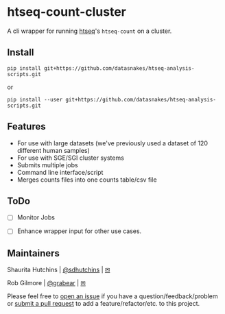 # htseq-count-cluster
A cli wrapper for running [htseq](https://github.com/simon-anders/htseq)'s `htseq-count` on a cluster.

## Install

`pip install git+https://github.com/datasnakes/htseq-analysis-scripts.git`

or

`pip install --user git+https://github.com/datasnakes/htseq-analysis-scripts.git`

## Features
- For use with large datasets (we've previously used a dataset of 120 different human samples)
- For use with SGE/SGI cluster systems
- Submits multiple jobs
- Command line interface/script
- Merges counts files into one counts table/csv file


## ToDo
- [ ] Monitor Jobs
- [ ] Enhance wrapper input for other use cases.


## Maintainers
Shaurita Hutchins | [@sdhutchins](https://github.com/sdhutchins) | [✉](mailto:sdhutchins@outlook.com)

Rob Gilmore | [@grabear](https://github.com/grabear) | [✉](mailto:robgilmore127@gmail.com)


Please feel free to [open an issue](https://github.com/datasnakes/htseq-count-cluster/issues/new) if you have a question/feedback/problem
or [submit a pull request](https://github.com/datasnakes/htseq-count-cluster/compare) to add a feature/refactor/etc. to this project.
